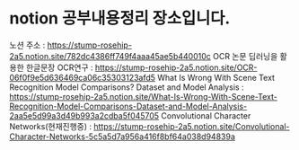 # notion 공부내용정리 장소입니다.
노션 주소 : https://stump-rosehip-2a5.notion.site/782dc4386ff749f4aaa45ae5b440010c
OCR 논문
딥러닝을 활용한 한글문장 OCR연구 : https://stump-rosehip-2a5.notion.site/OCR-06f0f9e5d636469ca06c35303123afd5
What Is Wrong With Scene Text Recognition Model Comparisons? Dataset and Model Analysis : https://stump-rosehip-2a5.notion.site/What-Is-Wrong-With-Scene-Text-Recognition-Model-Comparisons-Dataset-and-Model-Analysis-2aa5e5d99a3d49b993a2cdba5f045705
Convolutional Character Networks(현재진행중) : https://stump-rosehip-2a5.notion.site/Convolutional-Character-Networks-5c5a5d7a956a416f8bf64a038d94839a
